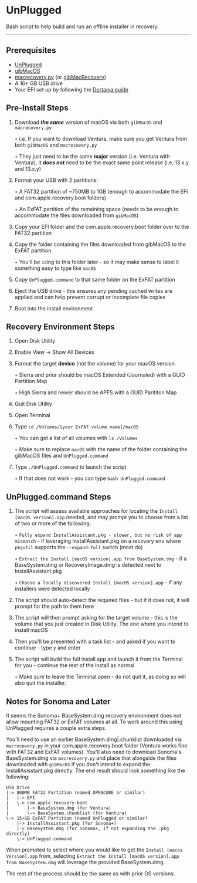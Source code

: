 # UnPlugged
Bash script to help build and run an offline installer in recovery.

***

## Prerequisites

* [UnPlugged](https://github.com/corpnewt/UnPlugged)
* [gibMacOS](https://github.com/corpnewt/gibMacOS)
* [macrecovery.py](https://github.com/acidanthera/OpenCorePkg/tree/master/Utilities/macrecovery) (or [gibMacRecovery](https://github.com/corpnewt/gibMacRecovery))
* A 16+ GB USB drive
* Your EFI set up by following the [Dortania guide](https://dortania.github.io/OpenCore-Install-Guide/)

## Pre-Install Steps

1. Download **_the same_** version of macOS via both `gibMacOS` and `macrecovery.py`

    ◦ i.e. If you want to download Ventura, make sure you get Ventura from both `gibMacOS` and `macrecovery.py`

    ◦ They just need to be the same **major** version (i.e. Ventura with Ventura), it **_does not_** need to be the exact same point release (i.e. 13.x.y and 13.x.y)

2. Format your USB with 2 partitions:
   
    ◦ A FAT32 partition of ~750MB to 1GB (enough to accommodate the EFI and com.apple.recovery.boot folders)

    ◦ An ExFAT partition of the remaining space (needs to be enough to accommodate the files downloaded from `gibMacOS`)

3. Copy your EFI folder and the com.apple.recovery.boot folder over to the FAT32 partition
4. Copy the folder containing the files downloaded from gibMacOS to the ExFAT partition

    ◦ You'll be `cd`ing to this folder later - so it may make sense to label it something easy to type like `macOS`

5. Copy `UnPlugged.command` to that same folder on the ExFAT partition
6. Eject the USB drive - this ensures any pending cached writes are applied and can help prevent corrupt or incomplete file copies
7. Boot into the install environment

## Recovery Environment Steps

1. Open Disk Utility
2. Enable View -> Show All Devices
3. Format the target **device** (not the volume) for your macOS version

     ◦ Sierra and prior should be macOS Extended (Journaled) with a GUID Partition Map

     ◦ High Sierra and newer should be APFS with a GUID Parititon Map

4. Quit Disk Utility
5. Open Terminal
6. Type `cd /Volumes/[your ExFAT volume name]/macOS`

    ◦ You can get a list of all volumes with `ls /Volumes`

    ◦ Make sure to replace `macOS` with the name of the folder containing the gibMacOS files and `UnPlugged.command`

7. Type `./UnPlugged.command` to launch the script

    ◦ If that does not work - you can type `bash UnPlugged.command`

## UnPlugged.command Steps

1. The script will assess available approaches for locating the `Install [macOS version].app` needed, and may prompt you to choose from a list of two or more of the following:
   
    ◦ `Fully expand InstallAssistant.pkg - slower, but no risk of app mismatch` - if leveraging InstallAssistant.pkg on a recovery env where `pkgutil` supports the `--expand-full` switch (most do)
   
    ◦ `Extract the Install [macOS version].app from BaseSystem.dmg` - if a BaseSystem.dmg or RecoveryImage.dmg is detected next to InstallAssistant.pkg
   
    ◦ `Choose a locally discovered Install [macOS version].app` - if any installers were detected locally
   
2. The script should auto-detect the required files - but if it does not, it will prompt for the path to them here
3. The script will then prompt asking for the target volume - this is the volume that you just created in Disk Utility.  The one where you intend to install macOS
4. Then you'll be presented with a task list - and asked if you want to continue - type `y` and enter
5. The script will build the full install app and launch it from the Terminal for you - continue the rest of the install as normal

    ◦ Make sure to leave the Terminal open - do not quit it, as doing so will also quit the installer.

## Notes for Sonoma and Later

It seems the Sonoma+ BaseSystem.dmg recovery environment does not allow mounting FAT32 or ExFAT volumes at all.  To work around this using UnPlugged requires a couple extra steps.

You'll need to use an earlier BaseSystem.dmg|.chunklist downloaded via `macrecovery.py` in your com.apple.recovery.boot folder (Ventura works fine with FAT32 and ExFAT volumes).  You'll also need to download Sonoma's BaseSystem.dmg via `macrecovery.py` and place that alongside the files downloaded with `gibMacOS` if you don't intend to expand the InstallAsisstant.pkg directly.  The end result should look something like the following:

```
USB Drive
|-> 800MB FAT32 Partition (named OPENCORE or similar)
|   |-> EFI
|   \-> com.apple.recovery.boot
|       |-> BaseSystem.dmg (for Ventura)
|       \-> BaseSystem.chunklist (for Ventura)
\-> 15+GB ExFAT Partition (named UnPlugged or similar)
    |-> InstallAssistant.pkg (for Sonoma+)
    |-> BaseSystem.dmg (for Sonoma+, if not expanding the .pkg directly)
    \-> UnPlugged.command
```

When prompted to select where you would like to get the `Install [macos Version].app` from, selecting `Extract the Install [macOS version].app from BaseSystem.dmg` will leverage the provided BaseSystem.dmg.

The rest of the process should be the same as with prior OS versions.
